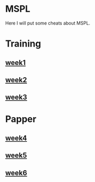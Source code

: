 # MSPL
Here I will put some cheats about MSPL.

# Training

## [week1](week1)

## [week2](week2)

## [week3](week3)

# Papper

## [week4](week4)

## [week5](week5)

## [week6](week6)
